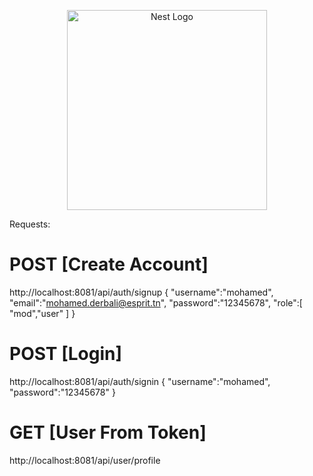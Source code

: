 <p align="center">
  <a href="https://spring.io/" target="blank"><img src="https://www.pngfind.com/pngs/m/53-535670_spring-framework-logo-spring-boot-hd-png-download.png" width="320" alt="Nest Logo" /></a>
</p>

Requests:

# POST [Create Account]

http://localhost:8081/api/auth/signup
{
    "username":"mohamed",
    "email":"mohamed.derbali@esprit.tn",
    "password":"12345678",
    "role":[
        "mod","user"
    ]
}
# POST [Login]

http://localhost:8081/api/auth/signin
{
        "username":"mohamed",
        "password":"12345678"
}

# GET [User From Token]
http://localhost:8081/api/user/profile
